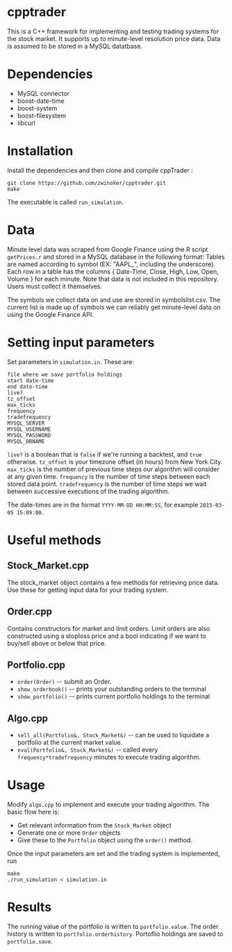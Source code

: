 # cpptrader

This is a C++ framework for implementing and testing trading systems for the stock market. It supports up to minute-level resolution price data. Data is assumed to be stored in a MySQL datatbase.  


# Dependencies

* MySQL connector
* boost-date-time
* boost-system
* boost-filesystem
* libcurl

# Installation
Install the dependencies and then clone and compile cppTrader : 
```
git clone https://github.com/zwinoker/cpptrader.git
make
```
The executable is called ```run_simulation```.


# Data
Minute level data was scraped from Google Finance using the R script ```getPrices.r``` and stored in a MySQL database in the following format: Tables are named according to symbol (EX: "AAPL_", including the underscore). Each row in a table has the columns { Date-Time, Close, High, Low, Open, Volume } for each minute. Note that data is not included in this repository. Users must collect it themselves.

The symbols we collect data on and use are stored in symbolslist.csv. The current list is made up of symbols we can reliably get minute-level data on using the Google Finance API.


# Setting input parameters
Set parameters in ```simulation.in```. These are:
```
file where we save portfolio holdings
start date-time
end date-time
live?
tz_offset
max_ticks
frequency
tradefrequency
MYSQL_SERVER
MYSQL_USERNAME
MYSQL_PASSWORD
MYSQL_DBNAME
```

```live?``` is a boolean that is ```false``` if we're running a backtest, and ```true``` otherwise. ```tz_offset``` is your timezone offset (in hours) from New York City. ```max_ticks``` is the number of previous time steps our algorithm will consider at any given time. ```frequency``` is the number of time steps between each stored data point. ```tradefrequency``` is the number of time steps we wait between successive executions of the trading algorithm.

The date-times are in the format ```YYYY-MM-DD HH:MM:SS```, for example ```2015-03-05 15:09:00```.

# Useful methods
## Stock_Market.cpp
The stock_market object contains a few methods for retrieving price data. Use these for getting input data for your trading system.

## Order.cpp
Contains constructors for market and limit orders. Limit orders are also constructed using a stoploss price and a bool indicating if we want to buy/sell above or below that price.

## Portfolio.cpp
* ```order(Order)``` -- submit an Order.
* ```show_orderbook()``` -- prints your outstanding orders to the terminal
* ```show_portfolio()``` -- prints current portfolio holdings to the terminal

## Algo.cpp
* ```sell_all(Portfolio&, Stock_Market&)``` -- can be used to liquidate a portfolio at the current market value.
* ```eval(Portfolio&, Stock_Market&)``` -- called every ```frequency*tradefrequency``` minutes to execute trading algorithm.

# Usage
Modify ```algo.cpp``` to implement and execute your trading algorithm. The basic flow here is:
* Get relevant information from the ```Stock_Market``` object
* Generate one or more ```Order``` objects
* Give these to the ```Portfolio``` object using the ```order()``` method. 

Once the input parameters are set and the trading system is implemented, run 
```
make
./run_simulation < simulation.in
```

# Results

The running value of the portfolio is written to ```portfolio.value```. The order history is written to ```portfolio.orderhistory```. Portoflio holdings are saved to ```portfolio.save```. 




